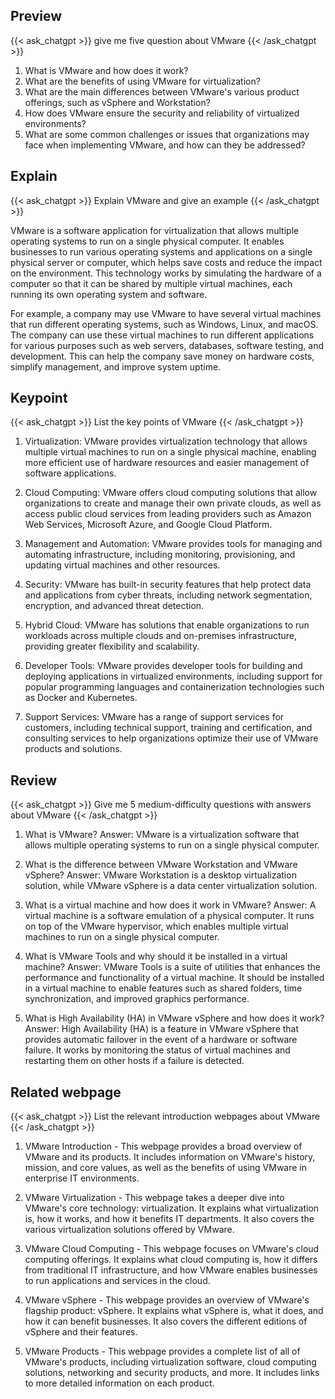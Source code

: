 ## Preview
{{< ask_chatgpt >}}
give me five question about VMware
{{< /ask_chatgpt >}}



1. What is VMware and how does it work?
2. What are the benefits of using VMware for virtualization?
3. What are the main differences between VMware's various product offerings, such as vSphere and Workstation?
4. How does VMware ensure the security and reliability of virtualized environments?
5. What are some common challenges or issues that organizations may face when implementing VMware, and how can they be addressed?   

## Explain
{{< ask_chatgpt >}}
Explain VMware and give an example
{{< /ask_chatgpt >}}



VMware is a software application for virtualization that allows multiple operating systems to run on a single physical computer. It enables businesses to run various operating systems and applications on a single physical server or computer, which helps save costs and reduce the impact on the environment. This technology works by simulating the hardware of a computer so that it can be shared by multiple virtual machines, each running its own operating system and software.

For example, a company may use VMware to have several virtual machines that run different operating systems, such as Windows, Linux, and macOS. The company can use these virtual machines to run different applications for various purposes such as web servers, databases, software testing, and development. This can help the company save money on hardware costs, simplify management, and improve system uptime.   

## Keypoint
{{< ask_chatgpt >}}
List the key points of VMware
{{< /ask_chatgpt >}}



1. Virtualization: VMware provides virtualization technology that allows multiple virtual machines to run on a single physical machine, enabling more efficient use of hardware resources and easier management of software applications.

2. Cloud Computing: VMware offers cloud computing solutions that allow organizations to create and manage their own private clouds, as well as access public cloud services from leading providers such as Amazon Web Services, Microsoft Azure, and Google Cloud Platform.

3. Management and Automation: VMware provides tools for managing and automating infrastructure, including monitoring, provisioning, and updating virtual machines and other resources.

4. Security: VMware has built-in security features that help protect data and applications from cyber threats, including network segmentation, encryption, and advanced threat detection.

5. Hybrid Cloud: VMware has solutions that enable organizations to run workloads across multiple clouds and on-premises infrastructure, providing greater flexibility and scalability.

6. Developer Tools: VMware provides developer tools for building and deploying applications in virtualized environments, including support for popular programming languages and containerization technologies such as Docker and Kubernetes.

7. Support Services: VMware has a range of support services for customers, including technical support, training and certification, and consulting services to help organizations optimize their use of VMware products and solutions.   

## Review
{{< ask_chatgpt >}}
Give me 5 medium-difficulty questions with answers about VMware
{{< /ask_chatgpt >}}



1. What is VMware?
Answer: VMware is a virtualization software that allows multiple operating systems to run on a single physical computer.

2. What is the difference between VMware Workstation and VMware vSphere?
Answer: VMware Workstation is a desktop virtualization solution, while VMware vSphere is a data center virtualization solution.

3. What is a virtual machine and how does it work in VMware?
Answer: A virtual machine is a software emulation of a physical computer. It runs on top of the VMware hypervisor, which enables multiple virtual machines to run on a single physical computer.

4. What is VMware Tools and why should it be installed in a virtual machine?
Answer: VMware Tools is a suite of utilities that enhances the performance and functionality of a virtual machine. It should be installed in a virtual machine to enable features such as shared folders, time synchronization, and improved graphics performance.

5. What is High Availability (HA) in VMware vSphere and how does it work?
Answer: High Availability (HA) is a feature in VMware vSphere that provides automatic failover in the event of a hardware or software failure. It works by monitoring the status of virtual machines and restarting them on other hosts if a failure is detected.   

## Related webpage
{{< ask_chatgpt >}}
List the relevant introduction webpages about VMware
{{< /ask_chatgpt >}}



1. VMware Introduction - This webpage provides a broad overview of VMware and its products. It includes information on VMware's history, mission, and core values, as well as the benefits of using VMware in enterprise IT environments.

2. VMware Virtualization - This webpage takes a deeper dive into VMware's core technology: virtualization. It explains what virtualization is, how it works, and how it benefits IT departments. It also covers the various virtualization solutions offered by VMware.

3. VMware Cloud Computing - This webpage focuses on VMware's cloud computing offerings. It explains what cloud computing is, how it differs from traditional IT infrastructure, and how VMware enables businesses to run applications and services in the cloud.

4. VMware vSphere - This webpage provides an overview of VMware's flagship product: vSphere. It explains what vSphere is, what it does, and how it can benefit businesses. It also covers the different editions of vSphere and their features.

5. VMware Products - This webpage provides a complete list of all of VMware's products, including virtualization software, cloud computing solutions, networking and security products, and more. It includes links to more detailed information on each product.   

